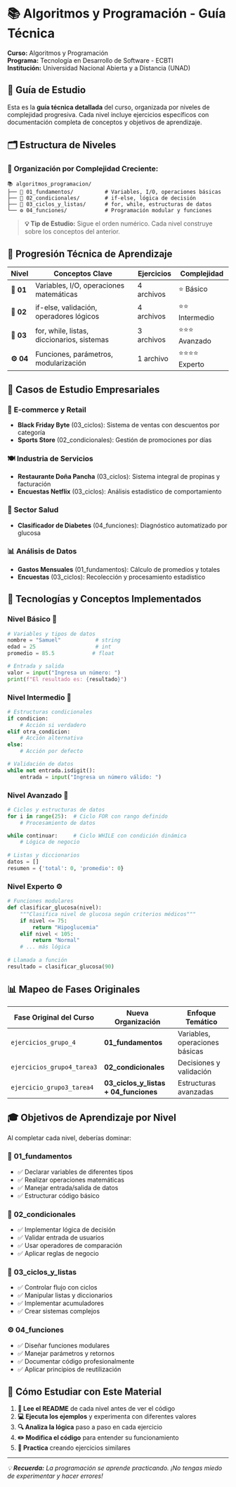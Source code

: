 # 📚 Algoritmos y Programación - Guía Técnica

**Curso:** Algoritmos y Programación  
**Programa:** Tecnología en Desarrollo de Software - ECBTI  
**Institución:** Universidad Nacional Abierta y a Distancia (UNAD)

## 📖 Guía de Estudio

Esta es la **guía técnica detallada** del curso, organizada por niveles de complejidad progresiva. Cada nivel incluye ejercicios específicos con documentación completa de conceptos y objetivos de aprendizaje.

## 🗂️ Estructura de Niveles

### 📁 **Organización por Complejidad Creciente:**

```
📚 algoritmos_programacion/
├── 🔰 01_fundamentos/          # Variables, I/O, operaciones básicas
├── 🔀 02_condicionales/        # if-else, lógica de decisión
├── 🔄 03_ciclos_y_listas/      # for, while, estructuras de datos
└── ⚙️ 04_funciones/            # Programación modular y funciones
```

> **💡 Tip de Estudio:** Sigue el orden numérico. Cada nivel construye sobre los conceptos del anterior.

## 🎯 Progresión Técnica de Aprendizaje

| Nivel | Conceptos Clave | Ejercicios | Complejidad |
|-------|----------------|------------|-------------|
| **🔰 01** | Variables, I/O, operaciones matemáticas | 4 archivos | ⭐ Básico |
| **🔀 02** | if-else, validación, operadores lógicos | 4 archivos | ⭐⭐ Intermedio |
| **🔄 03** | for, while, listas, diccionarios, sistemas | 3 archivos | ⭐⭐⭐ Avanzado |
| **⚙️ 04** | Funciones, parámetros, modularización | 1 archivo | ⭐⭐⭐⭐ Experto |

## 💼 Casos de Estudio Empresariales

### 🛒 **E-commerce y Retail**
- **Black Friday Byte** (03_ciclos): Sistema de ventas con descuentos por categoría
- **Sports Store** (02_condicionales): Gestión de promociones por días

### 🍽️ **Industria de Servicios**  
- **Restaurante Doña Pancha** (03_ciclos): Sistema integral de propinas y facturación
- **Encuestas Netflix** (03_ciclos): Análisis estadístico de comportamiento

### 🏥 **Sector Salud**
- **Clasificador de Diabetes** (04_funciones): Diagnóstico automatizado por glucosa

### 📊 **Análisis de Datos**
- **Gastos Mensuales** (01_fundamentos): Cálculo de promedios y totales
- **Encuestas** (03_ciclos): Recolección y procesamiento estadístico

## 🔧 Tecnologías y Conceptos Implementados

### **Nivel Básico** 🔰
```python
# Variables y tipos de datos
nombre = "Samuel"           # string
edad = 25                   # int  
promedio = 85.5            # float

# Entrada y salida
valor = input("Ingresa un número: ")
print(f"El resultado es: {resultado}")
```

### **Nivel Intermedio** 🔀
```python
# Estructuras condicionales
if condicion:
    # Acción si verdadero
elif otra_condicion:
    # Acción alternativa
else:
    # Acción por defecto

# Validación de datos
while not entrada.isdigit():
    entrada = input("Ingresa un número válido: ")
```

### **Nivel Avanzado** 🔄
```python
# Ciclos y estructuras de datos
for i in range(25):  # Ciclo FOR con rango definido
    # Procesamiento de datos

while continuar:     # Ciclo WHILE con condición dinámica
    # Lógica de negocio
    
# Listas y diccionarios
datos = []
resumen = {'total': 0, 'promedio': 0}
```

### **Nivel Experto** ⚙️
```python
# Funciones modulares
def clasificar_glucosa(nivel):
    """Clasifica nivel de glucosa según criterios médicos"""
    if nivel <= 75:
        return "Hipoglucemia"
    elif nivel < 105:
        return "Normal"
    # ... más lógica
    
# Llamada a función
resultado = clasificar_glucosa(90)
```

## 📊 Mapeo de Fases Originales

| Fase Original del Curso | Nueva Organización | Enfoque Temático |
|------------------------|-------------------|------------------|
| `ejercicios_grupo_4` | **01_fundamentos** | Variables, operaciones básicas |
| `ejercicios_grupo4_tarea3` | **02_condicionales** | Decisiones y validación |
| `ejercicio_grupo3_tarea4` | **03_ciclos_y_listas + 04_funciones** | Estructuras avanzadas |

## 🎓 Objetivos de Aprendizaje por Nivel

Al completar cada nivel, deberías dominar:

### 🔰 **01_fundamentos**
- ✅ Declarar variables de diferentes tipos
- ✅ Realizar operaciones matemáticas
- ✅ Manejar entrada/salida de datos
- ✅ Estructurar código básico

### 🔀 **02_condicionales**  
- ✅ Implementar lógica de decisión
- ✅ Validar entrada de usuarios
- ✅ Usar operadores de comparación
- ✅ Aplicar reglas de negocio

### 🔄 **03_ciclos_y_listas**
- ✅ Controlar flujo con ciclos
- ✅ Manipular listas y diccionarios
- ✅ Implementar acumuladores
- ✅ Crear sistemas complejos

### ⚙️ **04_funciones**
- ✅ Diseñar funciones modulares
- ✅ Manejar parámetros y retornos
- ✅ Documentar código profesionalmente
- ✅ Aplicar principios de reutilización

## 🚀 Cómo Estudiar con Este Material

1. **📖 Lee el README** de cada nivel antes de ver el código
2. **💻 Ejecuta los ejemplos** y experimenta con diferentes valores  
3. **🔍 Analiza la lógica** paso a paso en cada ejercicio
4. **✏️ Modifica el código** para entender su funcionamiento
5. **🎯 Practica** creando ejercicios similares

---

*💡 **Recuerda:** La programación se aprende practicando. ¡No tengas miedo de experimentar y hacer errores!*